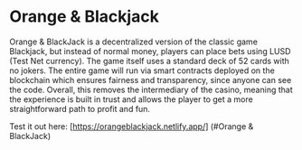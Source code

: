 # Orange & Blackjack

Orange & BlackJack is a decentralized version of the classic game Blackjack, but instead of normal money, players can place bets using LUSD (Test Net currency). The game itself uses a standard deck of 52 cards with no jokers. The entire game will run via smart contracts deployed on the blockchain which ensures fairness and transparency, since anyone can see the code. Overall, this removes the intermediary of the casino, meaning that the experience is built in trust and allows the player to get a more straightforward path to profit and fun.

Test it out here: [https://orangeblackjack.netlify.app/] (#Orange & BlackJack)
